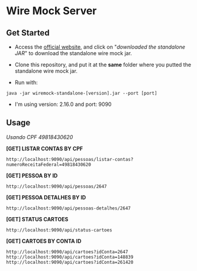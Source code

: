 # Wire Mock Server

## Get Started
- Access the [official website](http://wiremock.org/docs/running-standalone/), and click on "_downloaded the standalone JAR_" to download the standalone wire mock jar.

- Clone this repository, and put it at the **same** folder where you putted the standalone wire mock jar. 

- Run with: 
```
java -jar wiremock-standalone-[version].jar --port [port]
```  
- I'm using version: 2.16.0 and port: 9090

## Usage

_Usando CPF 49818430620_

**[GET] LISTAR CONTAS BY CPF**  
```
http://localhost:9090/api/pessoas/listar-contas?numeroReceitaFederal=49818430620
```
**[GET] PESSOA BY ID**
```
http://localhost:9090/api/pessoas/2647
```
**[GET] PESSOA DETALHES BY ID**  
```
http://localhost:9090/api/pessoas-detalhes/2647
```
**[GET] STATUS CARTOES** 
```
http://localhost:9090/api/status-cartoes
```
**[GET] CARTOES BY CONTA ID** 
```
http://localhost:9090/api/cartoes?idConta=2647
http://localhost:9090/api/cartoes?idConta=148839
http://localhost:9090/api/cartoes?idConta=261420
```
